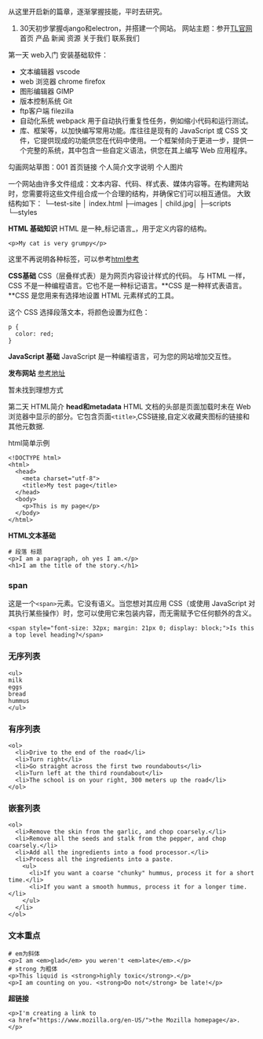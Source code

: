 从这里开启新的篇章，逐渐掌握技能，平时去研究。
1. 30天初步掌握django和electron，并搭建一个网站。
网站主题：参开[TL官网](https://www.teng-lee.com/)
首页 产品 新闻 资源 关于我们 联系我们

第一天
web入门
安装基础软件：

- 文本编辑器   vscode
- web 浏览器 chrome firefox
- 图形编辑器 GIMP
- 版本控制系统 Git
- ftp客户端 filezilla
- 自动化系统 webpack 用于自动执行重复性任务，例如缩小代码和运行测试。
-  库、框架等，以加快编写常用功能。库往往是现有的 JavaScript 或 CSS 文件，它提供现成的功能供您在代码中使用。一个框架倾向于更进一步，提供一个完整的系统，其中包含一些自定义语法，供您在其上编写 Web 应用程序。

勾画网站草图：001
首页链接
个人简介文字说明   个人图片

一个网站由许多文件组成：文本内容、代码、样式表、媒体内容等。在构建网站时，您需要将这些文件组合成一个合理的结构，并确保它们可以相互通信。
大致结构如下：
└─test-site
    │  index.html
    ├─images
    │      child.jpg│
    ├─scripts
    └─styles

**HTML 基础知识**
HTML 是一种_标记语言_，用于定义内容的结构。
```
<p>My cat is very grumpy</p>
```

这里不再说明各种标签，可以参考[html参考](https://www.runoob.com/html/html-tutorial.html)

**CSS基础**
CSS（层叠样式表）是为网页内容设计样式的代码。
与 HTML 一样，CSS 不是一种编程语言。它也不是一种标记语言。**CSS 是一种样式表语言。**CSS 是您用来有选择地设置 HTML 元素样式的工具。

这个 CSS 选择段落文本，将颜色设置为红色：
```
p {
  color: red;
}
```
**JavaScript 基础**
JavaScript 是一种编程语言，可为您的网站增加交互性。

**发布网站**
[参考地址](https://www.codecademy.com/learn/deploy-a-website)

暂未找到理想方式

第二天
HTML简介
**head和metadata**
HTML 文档的头部是页面加载时未在 Web 浏览器中显示的部分。它包含页面`<title>`,CSS链接,自定义收藏夹图标的链接和其他元数据.

html简单示例
```
<!DOCTYPE html>
<html>
  <head>
    <meta charset="utf-8">
    <title>My test page</title>
  </head>
  <body>
    <p>This is my page</p>
  </body>
</html>
```

**HTML文本基础**

```
# 段落 标题
<p>I am a paragraph, oh yes I am.</p>
<h1>I am the title of the story.</h1>
```
### span
这是一个`<span>`元素。它没有语义。当您想对其应用 CSS（或使用 JavaScript 对其执行某些操作）时，您可以使用它来包装内容，而无需赋予它任何额外的含义。
```
<span style="font-size: 32px; margin: 21px 0; display: block;">Is this a top level heading?</span>
```

### 无序列表
```
<ul>
milk
eggs
bread
hummus
</ul>
```

### 有序列表
```
<ol>
  <li>Drive to the end of the road</li>
  <li>Turn right</li>
  <li>Go straight across the first two roundabouts</li>
  <li>Turn left at the third roundabout</li>
  <li>The school is on your right, 300 meters up the road</li>
</ol>
```

### 嵌套列表
```
<ol>
  <li>Remove the skin from the garlic, and chop coarsely.</li>
  <li>Remove all the seeds and stalk from the pepper, and chop coarsely.</li>
  <li>Add all the ingredients into a food processor.</li>
  <li>Process all the ingredients into a paste.
    <ul>
      <li>If you want a coarse "chunky" hummus, process it for a short time.</li>
      <li>If you want a smooth hummus, process it for a longer time.</li>
    </ul>
  </li>
</ol>
```

### 文本重点

```
# em为斜体
<p>I am <em>glad</em> you weren't <em>late</em>.</p>
# strong 为粗体
<p>This liquid is <strong>highly toxic</strong>.</p>
<p>I am counting on you. <strong>Do not</strong> be late!</p>
```

**超链接**
```
<p>I'm creating a link to
<a href="https://www.mozilla.org/en-US/">the Mozilla homepage</a>.
</p>
```
<!--stackedit_data:
eyJoaXN0b3J5IjpbMTUwNjUyNTA1MSwtOTc1NDA1Njg3LDEwNj
gwNTE3MDksLTY1ODAwMjQ0MiwtMTY2MTY3MDczNCw0OTkwNDcz
MTYsLTYxOTYyNTgxNywtMTAxOTA0NDMyMyw1MjU4MzQxMjMsMT
MyMDYxODQ0MiwtMTAzODkwNTc4LDExNTE0NTEyNjEsLTE1Njk2
OTMzMzEsLTE2NjQzNDY3MzksLTIwODg3NDY2MTJdfQ==
-->